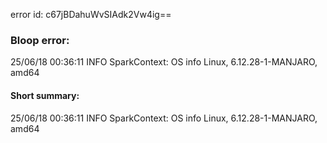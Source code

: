 error id: c67jBDahuWvSIAdk2Vw4ig==
### Bloop error:

25/06/18 00:36:11 INFO SparkContext: OS info Linux, 6.12.28-1-MANJARO, amd64
#### Short summary: 

25/06/18 00:36:11 INFO SparkContext: OS info Linux, 6.12.28-1-MANJARO, amd64